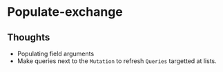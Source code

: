 # Populate-exchange

## Thoughts

- Populating field arguments
- Make queries next to the `Mutation` to refresh `Queries` targetted at lists.
